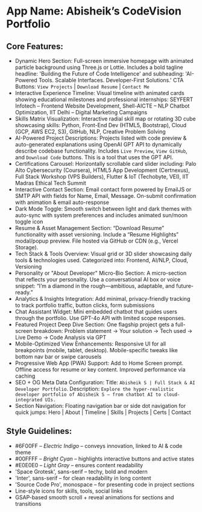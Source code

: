 # **App Name**: Abisheik’s CodeVision Portfolio

## Core Features:

- Dynamic Hero Section: Full-screen immersive homepage with animated particle background using Three.js or Lottie. Includes a bold tagline headline: 'Building the Future of Code Intelligence' and subheading: 'AI-Powered Tools. Scalable Interfaces. Developer-First Solutions.' CTA Buttons: `View Projects` | `Download Resume` | `Contact Me`
- Interactive Experience Timeline: Visual timeline with animated cards showing educational milestones and professional internships: SEYFERT Infotech – Frontend Website Development, Shell-AICTE – NLP Chatbot Optimization, IIT Delhi – Digital Marketing Campaigns
- Skills Matrix Visualization: Interactive radial skill map or rotating 3D cube showcasing skills: Python, Front-End Dev (HTML5, Bootstrap), Cloud (GCP, AWS EC2, S3), GitHub, NLP, Creative Problem Solving
- AI-Powered Project Descriptions: Projects listed with code preview & auto-generated explanations using OpenAI GPT API to dynamically describe codebase functionality. Includes `Live Preview`, `View GitHub`, and `Download Code` buttons. This is a tool that uses the GPT API.
- Certifications Carousel: Horizontally scrollable card slider including: Palo Alto Cybersecurity (Coursera), HTML5 App Development (Certnexus), Full Stack Workshop (VPS Builders), Flutter & IoT (Techobyte, VEI), IIT Madras Ethical Tech Summit
- Interactive Contact Section: Email contact form powered by EmailJS or SMTP API with fields for Name, Email, Message. On-submit confirmation with animation & email auto-response
- Dark Mode Toggle: Smooth switch between light and dark themes with auto-sync with system preferences and includes animated sun/moon toggle icon
- Resume & Asset Management Section: “Download Resume” functionality with asset versioning. Include a “Resume Highlights” modal/popup preview. File hosted via GitHub or CDN (e.g., Vercel Storage).
- Tech Stack & Tools Overview: Visual grid or 3D slider showcasing daily tools & technologies used. Categorized into: Frontend, AI/NLP, Cloud, Versioning
- Personality or "About Developer" Micro-Bio Section: A micro-section that reflects your personality. Use a conversational AI box or voice snippet: “I’m a diamond in the rough—ambitious, adaptable, and future-ready.”
- Analytics & Insights Integration: Add minimal, privacy-friendly tracking to track portfolio traffic, button clicks, form submissions
- Chat Assistant Widget: Mini embedded chatbot that guides users through the portfolio. Use GPT-4o API with limited scope responses.
- Featured Project Deep Dive Section: One flagship project gets a full-screen breakdown: Problem statement → Your solution → Tech used → Live Demo → Code Analysis via GPT
- Mobile-Optimized View Enhancements: Responsive UI for all breakpoints (mobile, tablet, desktop). Mobile-specific tweaks like bottom nav bar or swipe carousels
- Progressive Web App (PWA) Support: Add to Home Screen prompt. Offline access for resume or key content. Improved performance via caching
- SEO + OG Meta Data Configuration: Title: `Abisheik S | Full Stack & AI Developer Portfolio`. Description: `Explore the hyper-realistic developer portfolio of Abisheik S — from chatbot AI to cloud-integrated UIs.`
- Section Navigation: Floating navigation bar or side dot navigation for quick jumps: Hero | About | Timeline | Skills | Projects | Certs | Contact

## Style Guidelines:

- #6F00FF – *Electric Indigo* – conveys innovation, linked to AI & code theme
- #00FFFF – *Bright Cyan* – highlights interactive buttons and active states
- #E0E0E0 – *Light Gray* – ensures content readability
- 'Space Grotesk', sans-serif – techy, bold and modern
- 'Inter', sans-serif – for clean readability in long content
- 'Source Code Pro', monospace – for presenting code in project sections
- Line-style icons for skills, tools, social links
- GSAP-based smooth scroll + reveal animations for sections and transitions